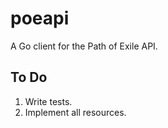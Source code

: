 # poeapi

A Go client for the Path of Exile API.

## To Do

1. Write tests.
1. Implement all resources. 